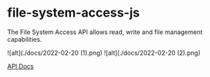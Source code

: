 # file-system-access-js

The File System Access API allows read, write and file management capabilities.

![alt](./docs/2022-02-20 (1).png)
![alt](./docs/2022-02-20 (2).png)

[API Docs](https://developer.mozilla.org/en-US/docs/Web/API/File_System_Access_API)
